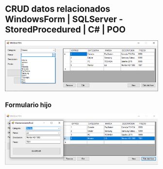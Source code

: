# CRUD datos relacionados WindowsForm | SQLServer - StoredProcedured | C# | POO

![Formulario](https://github.com/VictorDamian/filtrar_datos_relacionados/blob/master/img/inicio.png)

## Formulario hijo

![Arquitectura](https://github.com/VictorDamian/filtrar_datos_relacionados/blob/master/img/child.png)
